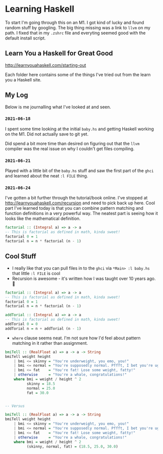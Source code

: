 # Learning Haskell

To start I'm going through this on an M1. I got kind of lucky and found random stuff by googling. The big thing missing was a link to `llvm` on my path. I fixed that in my `.zshrc` file and everyting seemed good with the default install script.

## Learn You a Haskell for Great Good

http://learnyouahaskell.com/starting-out

Each folder here contains some of the things I've tried out from the learn you a Haskell site.

## My Log

Below is me journalling what I've looked at and seen.

### `2021-06-18`

I spent some time looking at the initial `baby.hs` and getting Haskell working on the M1. Did not actually save to git yet.

Did spend a bit more time than desired on figuring out that the `llvm` compiler was the real issue on why I couldn't get files compiling.

### `2021-06-21`

Played with a little bit of the `baby.hs` stuff and saw the first part of the `ghci` and learned about the neat `:l FILE` thing.

### `2021-06-24`

I've gotten a bit further through the tutorial/book online. I've stopped at http://learnyouahaskell.com/recursion and need to pick back up here. Cool part I've learned today is that you can combine pattern matching and function definitions in a very powerful way. The neatest part is seeing how it looks like the mathematical definition.

```hs
factorial :: (Integral a) => a -> a
-- This is factorial as defined in math, kinda sweet!
factorial 0 = 1
factorial n = n * factorial (n - 1)
```


## Cool Stuff

* I really like that you can pull files in to the `ghci` via `*Main> :l baby.hs` that little `:l FILE` is cool
* Recursion is awesome - it's written how I was taught over 10 years ago. 🎉
```hs
factorial :: (Integral a) => a -> a
-- This is factorial as defined in math, kinda sweet!
factorial 0 = 1
factorial n = n * factorial (n - 1)

addTorial :: (Integral a) => a -> a
-- This is factorial as defined in math, kinda sweet!
addTorial 0 = 0
addTorial n = n + addTorial (n - 1)
```
* `where` clause seems neat. I'm not sure how I'd feel about pattern matching in it rather than assignment.
```hs
bmiTell :: (RealFloat a) => a -> a -> String
bmiTell weight height
    | bmi <= skinny = "You're underweight, you emo, you!"
    | bmi <= normal = "You're supposedly normal. Pffft, I bet you're ugly!"
    | bmi <= fat    = "You're fat! Lose some weight, fatty!"
    | otherwise     = "You're a whale, congratulations!"
    where bmi = weight / height ^ 2
          skinny = 18.5
          normal = 25.0
          fat = 30.0


-- Versus

bmiTell :: (RealFloat a) => a -> a -> String
bmiTell weight height
    | bmi <= skinny = "You're underweight, you emo, you!"
    | bmi <= normal = "You're supposedly normal. Pffft, I bet you're ugly!"
    | bmi <= fat    = "You're fat! Lose some weight, fatty!"
    | otherwise     = "You're a whale, congratulations!"
    where bmi = weight / height ^ 2
          (skinny, normal, fat) = (18.5, 25.0, 30.0)
```
